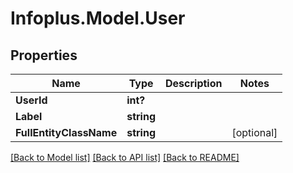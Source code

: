 # Infoplus.Model.User
## Properties

Name | Type | Description | Notes
------------ | ------------- | ------------- | -------------
**UserId** | **int?** |  | 
**Label** | **string** |  | 
**FullEntityClassName** | **string** |  | [optional] 

[[Back to Model list]](../README.md#documentation-for-models) [[Back to API list]](../README.md#documentation-for-api-endpoints) [[Back to README]](../README.md)

